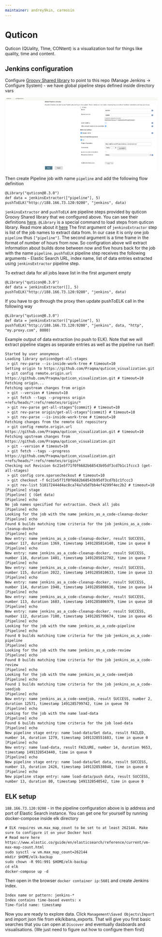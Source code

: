 ```yaml
---
maintainer: andrey9kin, carmosin
---
```

# Quticon
Quticon (QUality, TIme, CONtent) is a visualization tool for things like quality, time and content.

## Jenkins configuration

Configure [Groovy Shared library](https://jenkins.io/doc/book/pipeline/shared-libraries/) to point to this repo (Manage Jenkins -> Configure System) - we have global pipeline steps defined inside directory vars

![Config example](docs/config.png)

Then create Pipeline job with name `pipeline` and add the following flow definition

```
@Library("quticon@0.3.0")
def data = jenkinsExtractor(["pipeline"], 5)
pushToELK("http://188.166.73.120:9200", "jenkins", data)
```
`jenkinsExtractor` and `pushToELK` are pipeline steps provided by quticon Groovy Shared library that we configured above. You can see their definitions [here](vars). `@Library` is a special command to load steps from quticon library. Read more about it [here](https://jenkins.io/doc/book/pipeline/shared-libraries/#using-libraries)
The first argument of `jenkinsExtractor` step is list of the job names to extract data from. In our case it is only one job `pipeline` thus `["pipeline"]`. The second argument is a time frame in the format of number of hours from now. So configration above will extract information about builds done between now and five hours back for the job with the name `pipeline`.
`pushToELK` pipeline step receives the following arguments - Elastic Search URL, index name, list of data entries extracted using `jenkinsExtractor` pipeline step.

To extract data for all jobs leave list in the first argument empty

```
@Library("quticon@0.3.0")
def data = jenkinsExtractor([], 5)
pushToELK("http://188.166.73.120:9200", "jenkins", data)
```

If you have to go through the proxy then update pushToELK call in the following way

```
@Library("quticon@0.3.0")
def data = jenkinsExtractor(["pipeline"], 5)
pushToELK("http://188.166.73.120:9200", "jenkins", data, "http", "my.proxy.com", 8080)
```

Example output of data extraction (no push to ELK). Note that we will extract pipeline stages as separate entries as well as the pipeline run itself:

```
Started by user anonymous
Loading library quticon@get-all-stages
 > git rev-parse --is-inside-work-tree # timeout=10
Setting origin to https://github.com/Praqma/quticon_visualization.git
 > git config remote.origin.url https://github.com/Praqma/quticon_visualization.git # timeout=10
Fetching origin...
Fetching upstream changes from origin
 > git --version # timeout=10
 > git fetch --tags --progress origin +refs/heads/*:refs/remotes/origin/*
 > git rev-parse get-all-stages^{commit} # timeout=10
 > git rev-parse origin/get-all-stages^{commit} # timeout=10
 > git rev-parse --is-inside-work-tree # timeout=10
Fetching changes from the remote Git repository
 > git config remote.origin.url https://github.com/Praqma/quticon_visualization.git # timeout=10
Fetching upstream changes from https://github.com/Praqma/quticon_visualization.git
 > git --version # timeout=10
 > git fetch --tags --progress https://github.com/Praqma/quticon_visualization.git +refs/heads/*:refs/remotes/origin/*
Checking out Revision 6c21e5f71f0f6682b68543b95df3cd7b1c1fccc3 (get-all-stages)
 > git config core.sparsecheckout # timeout=10
 > git checkout -f 6c21e5f71f0f6682b68543b95df3cd7b1c1fccc3
 > git rev-list 510172444d4ac8ca74a7a5d7bb4ef4299f4ec2b2 # timeout=10
[Pipeline] stage
[Pipeline] { (Get data)
[Pipeline] echo
No job names specified for extraction. Check all jobs
[Pipeline] echo
Looking for the job with the name jenkins_as_a_code-cleanup-docker
[Pipeline] echo
Found 6 builds matching time criteria for the job jenkins_as_a_code-cleanup-docker
[Pipeline] echo
New entry: name jenkins_as_a_code-cleanup-docker, result SUCCESS, number 117, duration 1369, timestamp 1491285814140, time in queue 8
[Pipeline] echo
New entry: name jenkins_as_a_code-cleanup-docker, result SUCCESS, number 116, duration 1401, timestamp 1491285812702, time in queue 7
[Pipeline] echo
New entry: name jenkins_as_a_code-cleanup-docker, result SUCCESS, number 115, duration 2022, timestamp 1491285810633, time in queue 13
[Pipeline] echo
New entry: name jenkins_as_a_code-cleanup-docker, result SUCCESS, number 114, duration 1948, timestamp 1491285808636, time in queue 14
[Pipeline] echo
New entry: name jenkins_as_a_code-cleanup-docker, result SUCCESS, number 113, duration 1603, timestamp 1491285806979, time in queue 10
[Pipeline] echo
New entry: name jenkins_as_a_code-cleanup-docker, result SUCCESS, number 112, duration 7100, timestamp 1491285799674, time in queue 45
[Pipeline] echo
Looking for the job with the name jenkins_as_a_code-pipeline
[Pipeline] echo
Found 0 builds matching time criteria for the job jenkins_as_a_code-pipeline
[Pipeline] echo
Looking for the job with the name jenkins_as_a_code-review
[Pipeline] echo
Found 0 builds matching time criteria for the job jenkins_as_a_code-review
[Pipeline] echo
Looking for the job with the name jenkins_as_a_code-seedjob
[Pipeline] echo
Found 1 builds matching time criteria for the job jenkins_as_a_code-seedjob
[Pipeline] echo
New entry: name jenkins_as_a_code-seedjob, result SUCCESS, number 2, duration 12571, timestamp 1491285799742, time in queue 70
[Pipeline] echo
Looking for the job with the name load-data
[Pipeline] echo
Found 6 builds matching time criteria for the job load-data
[Pipeline] echo
New pipeline stage entry: name load-data/Get data, result FAILED, number 14, duration 1279, timestamp 1491328551683, time in queue 0
[Pipeline] echo
New entry: name load-data, result FAILURE, number 14, duration 9653, timestamp 1491328543440, time in queue 9
[Pipeline] echo
New pipeline stage entry: name load-data/Get data, result SUCCESS, number 13, duration 2426, timestamp 1491328538048, time in queue 0
[Pipeline] echo
New pipeline stage entry: name load-data/push data, result SUCCESS, number 13, duration 80, timestamp 1491328540542, time in queue 0
```

## ELK setup

`188.166.73.120:9200` - in the pipeline configuration above is ip address and port of Elastic Search instance. You can get one for yourself by running docker-compose inside elk directory

```
# ELK requires vm.max_map_count to be set to at least 262144. Make sure to configure it on your Docker host
# Read more here https://www.elastic.co/guide/en/elasticsearch/reference/current/vm-max-map-count.html
sudo sysctl -w vm.max_map_count=262144
mkdir $HOME/elk-backup
sudo chown -R 991:991 $HOME/elk-backup
cd elk
docker-compose up -d
```

Then open in the browser `docker container ip:5601` and create Jenkins index.

```
Index name or pattern: jenkins-*
Index contains time-based events: x
Time-field name: timestamp
```

Now you are ready to explore data. Click `Management\Saved Objects\Import` and import json file from elk/kibana_exports.
That will give you first basic searches that you can open at `Discover` and eventually dasboards and visualisations. (We just need to figure out how to configure them first)

